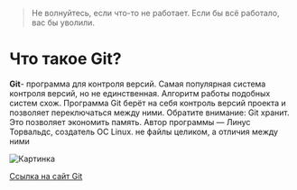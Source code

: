 >Не волнуйтесь, если что-то не работает. Если бы всё работало, вас бы уволили.


# Что такое Git? 

**Git**- программа для контроля версий. Cамая популярная система контроля
версий, но не единственная. Алгоритм
работы подобных систем схож.
Программа Git берёт на себя контроль версий
проекта и позволяет переключаться между
ними. Обратите внимание: Git хранит. Это позволяет
экономить память. Автор программы — Линус
Торвальдс, создатель ОС Linux.
не файлы
целиком, а отличия между ними 

![Картинка](git_1.jpg)

[Ссылка на сайт Git](https://git-scm.com/)



